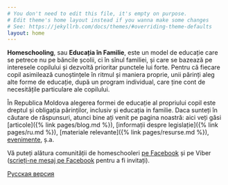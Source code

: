```yaml
---
# You don't need to edit this file, it's empty on purpose.
# Edit theme's home layout instead if you wanna make some changes
# See: https://jekyllrb.com/docs/themes/#overriding-theme-defaults
layout: home
---
```


**Homeschooling**, sau **Educația în Familie**, este un model de educație care
se petrece nu pe băncile școlii, ci în sînul familiei, și care se bazează pe
interesele copilului și dezvoltă prioritar punctele lui forte. Pentru că fiecare
copil asimilează cunoștințele în ritmul și maniera proprie, unii părinți aleg
alte forme de educație, după un program individual, care ține cont de
necesitățile particulare ale copilului.

În Republica Moldova alegerea formei de educație al propriului copil este dreptul
și obligația părinților, inclusiv și educația in familie. Daca sunteți în
căutare de răspunsuri, atunci bine ați venit pe pagina noastră: aici veți găsi
[articole]({% link pages/blog.md %}),
[informații despre legislație]({% link pages/ru.md %}),
[materiale relevante]({% link pages/resurse.md %}),
[evenimente](https://www.facebook.com/pg/homeschoolingmoldova/events/), ș.a.

Vă puteți alătura comunității de homeschooleri
[pe Facebook](https://www.facebook.com/groups/HomeschoolingMoldova/) și
pe Viber ([scrieți-ne mesaj pe Facebook](https://m.me/HomeschoolingMoldova)
pentru a fi invitați).

<a href="{% link pages/ru.md %}" lang="ru" class="translation-link">Русская
версия</a>
